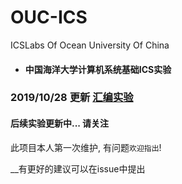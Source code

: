# OUC-ICS
ICSLabs Of  Ocean University Of China

- #### 中国海洋大学计算机系统基础ICS实验

### 2019/10/28 更新 [汇编实验](/asmLab)


#### 后续实验更新中... 请关注

此项目本人第一次维护, 有问题`欢迎指出`!

__有更好的建议可以在issue中提出
